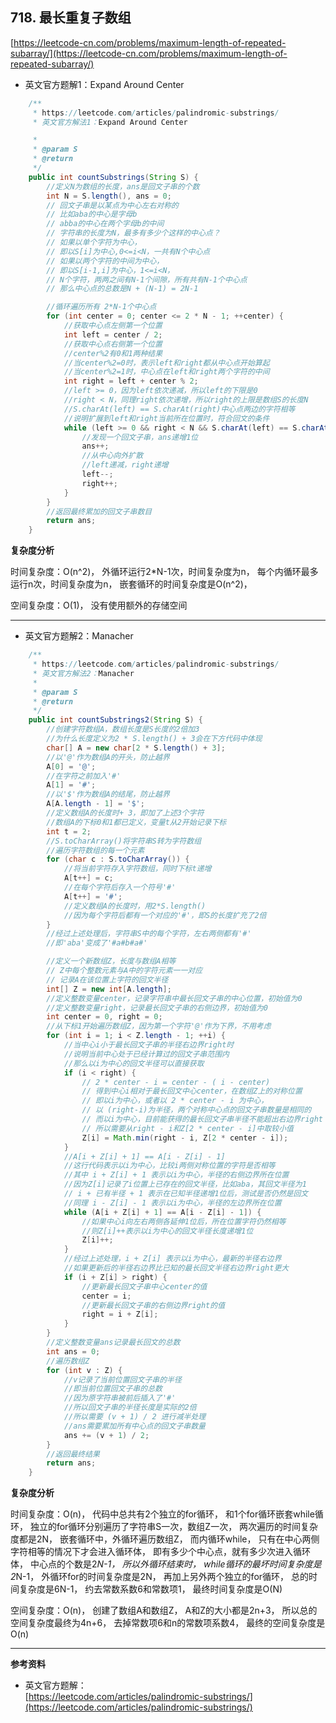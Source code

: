 **718. 最长重复子数组**  
---
[https://leetcode-cn.com/problems/maximum-length-of-repeated-subarray/](https://leetcode-cn.com/problems/maximum-length-of-repeated-subarray/)  

* 英文官方题解1：Expand Around Center  

```java  
    /**
     * https://leetcode.com/articles/palindromic-substrings/
     * 英文官方解法1：Expand Around Center

     *
     * @param S
     * @return
     */
    public int countSubstrings(String S) {
        //定义N为数组的长度，ans是回文子串的个数
        int N = S.length(), ans = 0;
        // 回文子串是以某点为中心左右对称的
        // 比如aba的中心是字母b
        // abba的中心在两个字母b的中间
        // 字符串的长度为N，最多有多少个这样的中心点？
        // 如果以单个字符为中心，
        // 即以S[i]为中心,0<=i<N，一共有N个中心点
        // 如果以两个字符的中间为中心，
        // 即以S[i-1,i]为中心，1<=i<N，
        // N个字符，两两之间有N-1个间隙，所有共有N-1个中心点
        // 那么中心点的总数是N + (N-1) = 2N-1

        //循环遍历所有 2*N-1个中心点
        for (int center = 0; center <= 2 * N - 1; ++center) {
            //获取中心点左侧第一个位置
            int left = center / 2;
            //获取中心点右侧第一个位置
            //center%2有0和1两种结果
            //当center%2=0时，表示left和right都从中心点开始算起
            //当center%2=1时，中心点在left和right两个字符的中间
            int right = left + center % 2;
            //left >= 0，因为left依次递减，所以left的下限是0
            //right < N，同理right依次递增，所以right的上限是数组S的长度N
            //S.charAt(left) == S.charAt(right)中心点两边的字符相等
            //说明扩展到left和right当前所在位置时，符合回文的条件
            while (left >= 0 && right < N && S.charAt(left) == S.charAt(right)) {
                //发现一个回文子串，ans递增1位
                ans++;
                //从中心向外扩散
                //left递减，right递增
                left--;
                right++;
            }
        }
        //返回最终累加的回文子串数目
        return ans;
    }

```  

**复杂度分析**  

时间复杂度：O(n^2)，
外循环运行2*N-1次，时间复杂度为n，
每个内循环最多运行n次，时间复杂度为n，
嵌套循环的时间复杂度是O(n^2)，

空间复杂度：O(1)，
没有使用额外的存储空间

---  

* 英文官方题解2：Manacher  

```java  
    /**
     * https://leetcode.com/articles/palindromic-substrings/
     * 英文官方解法2：Manacher
     *
     * @param S
     * @return
     */
    public int countSubstrings2(String S) {
        //创建字符数组A，数组长度是S长度的2倍加3
        //为什么长度定义为2 * S.length() + 3会在下方代码中体现
        char[] A = new char[2 * S.length() + 3];
        //以'@'作为数组A的开头，防止越界
        A[0] = '@';
        //在字符之前加入'#'
        A[1] = '#';
        //以'$'作为数组A的结尾，防止越界
        A[A.length - 1] = '$';
        //定义数组A的长度时+ 3，即加了上述3个字符
        //数组A的下标0和1都已定义，变量t从2开始记录下标
        int t = 2;
        //S.toCharArray()将字符串S转为字符数组
        //遍历字符数组的每一个元素
        for (char c : S.toCharArray()) {
            //将当前字符存入字符数组，同时下标t递增
            A[t++] = c;
            //在每个字符后存入一个符号'#'
            A[t++] = '#';
            //定义数组A的长度时，用2*S.length()
            //因为每个字符后都有一个对应的'#'，即S的长度扩充了2倍
        }
        //经过上述处理后，字符串S中的每个字符，左右两侧都有'#'
        //即'aba'变成了'#a#b#a#'

        //定义一个新数组Z，长度与数组A相等
        // Z中每个整数元素与A中的字符元素一一对应
        // 记录A在该位置上字符的回文半径
        int[] Z = new int[A.length];
        //定义整数变量center，记录字符串中最长回文子串的中心位置，初始值为0
        //定义整数变量right，记录最长回文子串的右侧边界，初始值为0
        int center = 0, right = 0;
        //从下标1开始遍历数组Z，因为第一个字符'@'作为下界，不用考虑
        for (int i = 1; i < Z.length - 1; ++i) {
            //当中心i小于最长回文子串的半径右边界right时
            //说明当前中心处于已经计算过的回文子串范围内
            //那么以i为中心的回文半径可以直接获取
            if (i < right) {
                // 2 * center - i = center - ( i - center)
                // 得到中心i相对于最长回文中心center，在数组Z上的对称位置
                // 即以i为中心，或者以 2 * center - i 为中心，
                // 以 (right-i)为半径，两个对称中心点的回文子串数量是相同的
                // 而以i为中心，目前能获得的最长回文子串半径不能超出右边界right
                // 所以需要从right - i和Z[2 * center - i]中取较小值
                Z[i] = Math.min(right - i, Z[2 * center - i]);
            }
            //A[i + Z[i] + 1] == A[i - Z[i] - 1]
            //这行代码表示以i为中心，比较i两侧对称位置的字符是否相等
            //其中 i + Z[i] + 1 表示以i为中心，半径的右侧边界所在位置
            //因为Z[i]记录了i位置上已存在的回文半径，比如aba，其回文半径为1
            // i + 已有半径 + 1 表示在已知半径递增1位后，测试是否仍然是回文
            //同理 i - Z[i] - 1 表示以i为中心，半径的左边界所在位置
            while (A[i + Z[i] + 1] == A[i - Z[i] - 1]) {
                //如果中心i向左右两侧各延伸1位后，所在位置字符仍然相等
                //则Z[i]++表示以i为中心的回文半径长度递增1位
                Z[i]++;
            }
            //经过上述处理，i + Z[i] 表示以i为中心，最新的半径右边界
            //如果更新后的半径右边界比已知的最长回文半径右边界right更大
            if (i + Z[i] > right) {
                //更新最长回文子串中心center的值
                center = i;
                //更新最长回文子串的右侧边界right的值
                right = i + Z[i];
            }
        }
        //定义整数变量ans记录最长回文的总数
        int ans = 0;
        //遍历数组Z
        for (int v : Z) {
            //v记录了当前位置回文子串的半径
            //即当前位置回文子串的总数
            //因为原字符串被前后插入了'#'
            //所以回文子串的半径长度是实际的2倍
            //所以需要 (v + 1) / 2 进行减半处理
            //ans需要累加所有中心点的回文子串数量
            ans += (v + 1) / 2;
        }
        //返回最终结果
        return ans;
    }


```  

**复杂度分析**  

时间复杂度：O(n)，
代码中总共有2个独立的for循环，
和1个for循环嵌套while循环，
独立的for循环分别遍历了字符串S一次，数组Z一次，
两次遍历的时间复杂度都是2N，
嵌套循环中，外循环遍历数组Z，
而内循环while，
只有在中心两侧字符相等的情况下才会进入循环体，
即有多少个中心点，就有多少次进入循环体，
中心点的个数是2*N-1，
所以外循环结束时，
while循环的最坏时间复杂度是2*N-1，
外循环for的时间复杂度是2N，
再加上另外两个独立的for循环，
总的时间复杂度是6N-1，
约去常数系数6和常数项1，
最终时间复杂度是O(N)

空间复杂度：O(n)，
创建了数组A和数组Z，
A和Z的大小都是2n+3，
所以总的空间复杂度最终为4n+6，
去掉常数项6和n的常数项系数4，
最终的空间复杂度是O(n)

---

**参考资料**  

* 英文官方题解：  
[https://leetcode.com/articles/palindromic-substrings/](https://leetcode.com/articles/palindromic-substrings/)  
